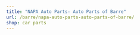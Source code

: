 ```yaml
---
title: "NAPA Auto Parts- Auto Parts of Barre"
url: /barre/napa-auto-parts-auto-parts-of-barre/
shop: car parts
---
```

